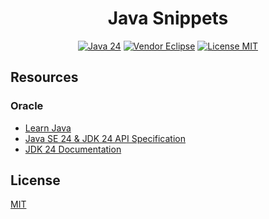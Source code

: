 <h1 align="center">Java Snippets</h1>

<p align="center">
    <a href="https://openjdk.org/projects/jdk/24/">
        <img src="https://img.shields.io/badge/java-24-orange?style=flat&logo=openjdk"  alt="Java 24" /></a>
    <a href="https://adoptium.net/temurin/releases/?version=24">
        <img src="https://img.shields.io/badge/vendor-eclipse-orange?style=flat&logo=openjdk"  alt="Vendor Eclipse" /></a>
    <a href="./LICENSE.md">
        <img src="https://img.shields.io/badge/license-mit-white?style=flat&logo=github"  alt="License MIT" /></a>
</p>

## Resources

### Oracle

- [Learn Java](https://dev.java/learn/)
- [Java SE 24 & JDK 24 API Specification](https://docs.oracle.com/en/java/javase/24/docs/api/index.html)
- [JDK 24 Documentation](https://docs.oracle.com/en/java/javase/24/index.html)

## License

[MIT](LICENSE.md)
